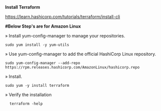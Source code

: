 **Install Terraform**
      
https://learn.hashicorp.com/tutorials/terraform/install-cli

   **#Below Step's are for Amazon Linux**

» Install yum-config-manager to manage your repositories.
  
    sudo yum install -y yum-utils

» Use yum-config-manager to add the official HashiCorp Linux repository.

    sudo yum-config-manager --add-repo https://rpm.releases.hashicorp.com/AmazonLinux/hashicorp.repo

» Install.

    sudo yum -y install terraform
    
» Verify the installation
      
      terraform -help    
